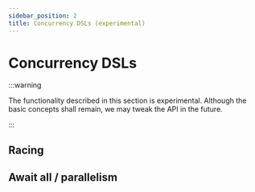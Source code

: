 ```yaml
---
sidebar_position: 2
title: Concurrency DSLs (experimental)
---
```


# Concurrency DSLs

:::warning

The functionality described in this section is experimental.
Although the basic concepts shall remain, we may tweak the API in the future.

:::

<!--- TEST_NAME ConcurrencyDslTest -->

## Racing

## Await all / parallelism
